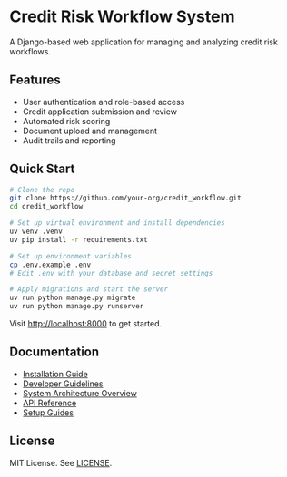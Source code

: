 # Credit Risk Workflow System

A Django-based web application for managing and analyzing credit risk workflows.

## Features

- User authentication and role-based access
- Credit application submission and review
- Automated risk scoring
- Document upload and management
- Audit trails and reporting

## Quick Start

```bash
# Clone the repo
git clone https://github.com/your-org/credit_workflow.git
cd credit_workflow

# Set up virtual environment and install dependencies
uv venv .venv
uv pip install -r requirements.txt

# Set up environment variables
cp .env.example .env
# Edit .env with your database and secret settings

# Apply migrations and start the server
uv run python manage.py migrate
uv run python manage.py runserver
```

Visit [http://localhost:8000](http://localhost:8000) to get started.

## Documentation

- [Installation Guide](docs/installation.md)
- [Developer Guidelines](docs/developer_guidelines.md)
- [System Architecture Overview](docs/architecture.md)
- [API Reference](docs/api/)
- [Setup Guides](docs/setup/)

## License

MIT License. See [LICENSE](LICENSE).
